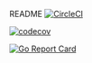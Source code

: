README
[![CircleCI](https://circleci.com/gh/sgoodliff/hello.svg?style=svg)](https://circleci.com/gh/sgoodliff/hello)

[![codecov](https://codecov.io/gh/sgoodliff/hello/branch/master/graph/badge.svg)](https://codecov.io/gh/sgoodliff/hello)

[![Go Report Card](https://goreportcard.com/badge/github.com/sgoodliff/hello)](https://goreportcard.com/report/github.com/sgoodliff/hello)